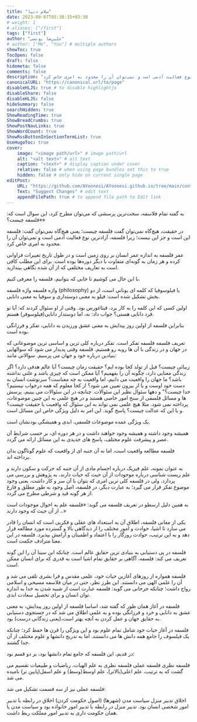 ```yaml
---
title: "سلام دنیا"
date: 2023-09-07T05:38:15+03:30
# weight: 1
# aliases: ["/first"]
tags: ["first"]
author: "علیرضا یونسی"
# author: ["Me", "You"] # multiple authors
showToc: true
TocOpen: false
draft: false
hidemeta: false
comments: false
description: "در حقیقت، هیچ‌گاه نمی‌توان گفت فلسفه چیست؛ یعنی هیچ‌گاه نمی‌توان گفت: فلسفه این است و جز این نیست؛ زیرا فلسفه، آزادترین نوع فعالیت آدمی است و نمی‌توان آن را محدود به امری خاص کرد."
canonicalURL: "https://canonical.url/to/page"
disableHLJS: true # to disable highlightjs
disableShare: false
disableHLJS: false
hideSummary: false
searchHidden: true
ShowReadingTime: true
ShowBreadCrumbs: true
ShowPostNavLinks: true
ShowWordCount: true
ShowRssButtonInSectionTermList: true
UseHugoToc: true
cover:
    image: "<image path/url>" # image path/url
    alt: "<alt text>" # alt text
    caption: "<text>" # display caption under cover
    relative: false # when using page bundles set this to true
    hidden: false # only hide on current single page
editPost:
    URL: "https://github.com/AYoonesi/AYoonesi.github.io/tree/main/content"
    Text: "Suggest Changes" # edit text
    appendFilePath: true # to append file path to Edit link
---
```



به گفته تمام فلاسفه، سخت‌ترین پرسشی که می‌توان مطرح کرد، این سوال است که:
«فلسفه چیست؟»

در حقیقت، هیچ‌گاه نمی‌توان گفت فلسفه چیست؛ یعنی هیچ‌گاه نمی‌توان گفت: فلسفه این است و جز این نیست؛ زیرا فلسفه، آزادترین نوع فعالیت آدمی است و نمی‌توان آن را محدود به امری خاص کرد.

عمر فلسفه به اندازه عمر انسان بر روی زمین است و در طول تاریخ تغییرات فراوانی کرده و هر زمان به گونه‌ای متفاوت با دیگر دوره‌ها بوده است. برای این مطلب کافی است به تعاریف مختلفی که از آن شده نگاهی بیندازید.

با این حال می کوشیم تا جایی که بتوانیم، فلسفه را معرفی کنیم.

واژه فلسفه
واژه فلسفه (philosophy) یا فیلوسوفیا که کلمه ای یونانی است، از دو بخش تشکیل شده است:
فیلو به معنی دوستداری و سوفیا به معنی دانایی.

اولین کسی که این کلمه را به کار برد، فیثاغورس بود. وقتی از او سئوال کردند که: آیا تو فرد دانایی هستی؟ جواب داد:
نه، اما دوستدار دانایی(فیلوسوفر) هستم.

بنابراین فلسفه از اولین روز پیدایش به معنی عشق ورزیدن به دانایی، تفکر و فرزانگی بوده است.

تعریف فلسفه
فلسفه تفکر است. تفکر درباره کلی ترین و اساسی ترین موضوعاتی که در جهان و در زندگی با آن ها روبه رو هستیم. فلسفه وقتی پدیدار می شود که سوالهایی بنیادین درباره خود و جهان می پرسیم. سوالاتی مانند:

زیبائی چیست؟ قبل از تولد کجا بوده ایم؟ حقیقت زمان چیست؟
آیا عالم هدفی دارد؟ اگر زندگی معنایی دارد، چگونه آن را بفهمیم؟
آیا ممکن است که چیزی باشد و علتی نداشته باشد؟
ما جهان را واقعیت می دانیم، اما واقعیت به چه معناست؟
سرنوشت انسان به دست خود اوست و یا از بیرون تعیین می شود؟
از کجا معلوم که همه درخواب نیستیم؟ 
خدا چیست؟" و دهها سئوال نظیر این سئوالات.
چنانچه در این سئوالات می بینیم، پرسش ها و مسائل فلسفی از سنخ امور خاصی هستند و در هیچ علمی به این چنین موضوعات، پرداخته نمی شود. مثلا هیچ علمی نمی تواند به این سئوال که واقعیت یا حقیقت چیست؟ و یا این که عدالت چیست؟ پاسخ گوید. این امر به دلیل ویژگی خاص این مسائل است.

یک ویژگی عمده موضوعات فلسفی، ابدی و همیشگی بودنشان است.

همیشه وجود داشته و همیشه وجود خواهند داشت و در هر دوره ای، بر حسب شرایط آن عصر و پیشرفت علوم مختلف، پاسخ های جدیدی به این مسائل ارائه می گردد.

فلسفه مطالعه واقعیت است، اما نه آن جنبه ای از واقعیت که علوم گوناگون بدان پرداخته اند.

به عنوان نمونه، علم فیزیک درباره اجسام مادی از آن جنبه که حرکت و سکون دارند و علم زیست شناسی درباره موجودات از آن حیث که حیات دارند، به پژوهش و بررسی می پردازد. ولی در فلسفه کلی ترین امری که بتوان با آن سر و کار داشت، یعنی وجود موضوع تفکر قرار می گیرد؛ به عبارت دیگر، در فلسفه، اصل وجود به طور مطلق و فارغ از هر گونه قید و شرطی مطرح می گردد.

به همین دلیل ارسطو در تعریف فلسفه می گوید:
«فلسفه علم به احوال موجودات است ، از آن حیث که وجود دارند.»

یکی از معانی فلسفه، اطلاق آن به استعداد های عقلی و فکریی است که انسان را قادر می سازد تا اشیا، حوادث و امور مختلف را از دیدگاهی بالا و گسترده مورد مطالعه قرار دهد و به این ترتیب، حوادث روزگار را با اعتماد و اطمینان و آرامش بپذیرد. فلسفه در این معنا مترادف حکمت است.

فلسفه در پی دستیابی به بنیادی ترین حقایق عالم است. چنانکه ابن سینا آن را این گونه تعریف می کند:
فلسفه، آگاهی بر حقایق تمام اشیا است به قدری که برای انسان ممکن است.

فلسفه همواره از روزهای آغازین حیات خود، علمی مقدس و فرا بشری تلقی می شد و آن را علمی الهی می دانستند. این طرز نظر، حتی در میان فلاسفه مسیحی و اسلامی رواج داشت؛ چنانکه جرجانی می گوید:
فلسفه عبارت است از شبیه شدن به خدا به اندازه توان انسان و برای تحصیل سعادت ابدی.

فلسفه در آغاز
همان طور که گفته شد، اساسا فلسفه از اولین روز پیدایش، به معنی عشق به دانایی و خرد و فرزانگی بوده و به علمی اطلاق می شد که در جستجوی دستیابی به حقایق جهان و عمل کردن به آنچه بهتر است،(یعنی زندگانی درست) بود.

فلسفه در آغاز حیات خود شامل تمام علوم بود و این ویژگی را قرن ها حفظ کرد؛ چنانکه یک فیلسوف را جامع همه دانش ها می دانستند. اما به تدریج دانشها و علوم مختلف از آن جدا گشتند.

در قدیم، این فلسفه که جامع تمام دانشها بود، بر دو قسم بود:

فلسفه نظری
فلسفه عملی
فلسفه نظری به علم الهیات، ریاضیات و طبیعیات تقسیم می گشت که به ترتیب، علم اعلی(بالاتر)، علم اوسط(وسط) و علم اسفل(پایین تر) نامیده می شد.

فلسفه عملی نیز از سه قسمت تشکیل می شد:

اخلاق
تدبیر منزل
سیاست مدن (شهرها) (اصول حکومت کردن)
اخلاق در رابطه با تدبیر امور شخصی انسان بود.
تدبیر منزل در رابطه با تدبیر امور خانواده بود
و سیاست مدن یا همان حکومت داری به تدبیر امور مملکت ربط داشت.